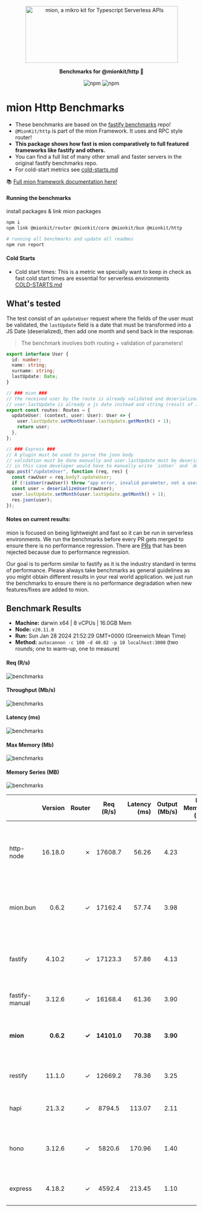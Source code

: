 <p align="center">
  <picture>
    <source media="(prefers-color-scheme: dark)" srcset="./assets/public/logo-dark.svg?raw=true">
    <source media="(prefers-color-scheme: light)" srcset="./assets/public/logo.svg?raw=true">
    <img alt='mion, a mikro kit for Typescript Serverless APIs' src='./assets/public/logo.svg?raw=true' width="403" height="150">
  </picture>
</p>

<p align="center">
  <strong>Benchmarks for  @mionkit/http 🚀</strong><br/>
</p>

<p align=center>
  <img src="https://img.shields.io/badge/code_style-prettier-ff69b4.svg?style=flat-square&maxAge=99999999" alt="npm"  style="max-width:100%;">
  <img src="https://img.shields.io/badge/license-MIT-97ca00.svg?style=flat-square&maxAge=99999999" alt="npm"  style="max-width:100%;">
</p>

# mion Http Benchmarks

- These benchmarks are based on the [fastify benchmarks](https://github.com/fastify/benchmarks) repo!
- `@MionKit/http` is part of the mion Framework. It uses and RPC style router!
- **This package shows how fast is mion comparatively to full featured frameworks like fastify and others.**
- You can find a full list of many other small and faster servers in the original fastify benchmarks repo.
- For cold-start metrics see [cold-starts.md](./COLD-STARTS.md)

📚 [Full mion framework documentation here!](https://github.com/MionKit/mion)

#### Running the benchmarks

install packages & link mion packages

```sh
npm i
npm link @mionkit/router @mionkit/core @mionkit/bun @mionkit/http
```

```sh
# running all benchmarks and update all readmes
npm run report
```

#### Cold Starts

- Cold start times: This is a metric we specially want to keep in check as fast cold start times are essential for serverless environments  
  [COLD-STARTS.md](COLD-STARTS.md)

## What's tested

The test consist of an `updateUser` request where the fields of the user must be validated, the `lastUpdate` field is a date that must be transformed into a JS Date (deserialized), then add one month and send back in the response.

> The benchmark involves both routing + validation of parameters!

```ts
export interface User {
  id: number;
  name: string;
  surname: string;
  lastUpdate: Date;
}

// ### mion ###
// the received user by the route is already validated and deserialized
// user.lastUpdate is already a js date instead and string (result of JSON.parse)
export const routes: Routes = {
  updateUser: (context, user: User): User => {
    user.lastUpdate.setMonth(user.lastUpdate.getMonth() + 1);
    return user;
  },
};

// ### Express ###
// A plugin must be used to parse the json body
// validation must be done manually and user.lastUpdate must be deserialized manually into a date
// in this case developer would have to manually write `isUser` and `deserializeUser` functions. (check src code fo those functions)
app.post("/updateUser", function (req, res) {
  const rawUser = req.body?.updateUser;
  if (!isUser(rawUser)) throw "app error, invalid parameter, not a user";
  const user = deserializeUser(rawUser);
  user.lastUpdate.setMonth(user.lastUpdate.getMonth() + 1);
  res.json(user);
});
```

#### Notes on current results:

mion is focused on being lightweight and fast so it can be run in serverless environments. We run the benchmarks before every PR gets merged to ensure there is no performance regression. There are [PRs](https://github.com/MionKit/mion/pull/48) that has been rejected because due to performance regression.

Our goal is to perform similar to fastify as it is the industry standard in terms of performance. Please always take benchmarks as general guidelines as you might obtain different results in your real world application. we just run the benchmarks to ensure there is no performance degradation when new features/fixes are added to mion.

## Benchmark Results

* __Machine:__ darwin x64 | 8 vCPUs | 16.0GB Mem
* __Node:__ `v20.11.0`
* __Run:__ Sun Jan 28 2024 21:52:29 GMT+0000 (Greenwich Mean Time)
* __Method:__ `autocannon -c 100 -d 40.02 -p 10 localhost:3000` (two rounds; one to warm-up, one to measure)

#### Req (R/s) 

![benchmarks](assets/public/charts-servers/requests.png)



#### Throughput (Mb/s) 

![benchmarks](assets/public/charts-servers/throughput.png)



#### Latency (ms) 

![benchmarks](assets/public/charts-servers/latency.png)



#### Max Memory (Mb) 

![benchmarks](assets/public/charts-servers/maxMem.png)



#### Memory Series (MB) 

![benchmarks](assets/public/charts-servers/memSeries.png)



|                | Version   | Router | Req (R/s)   | Latency (ms) | Output (Mb/s) | Max Memory (Mb) | Max Cpu (%) | Validation | Description                                                                         |
| :--            | --:       | --:    | :-:         | --:          | --:           | --:             | --:         | :-:        | :--                                                                                 |
| http-node      | 16.18.0   | ✗      | 17608.7     | 56.26        | 4.23          | 78              | 120         | ✗          | bare node http server, should be the theoretical upper limit in node.js performance |
| mion.bun       | 0.6.2     | ✓      | 17162.4     | 57.74        | 3.98          | 123             | 108         | ✓          | mion using bun, automatic validation and serialization                              |
| fastify        | 4.10.2    | ✓      | 17123.3     | 57.86        | 4.13          | 86              | 119         | -          | Validation using schemas and ajv. schemas are generated manually                    |
| fastify-manual | 3.12.6    | ✓      | 16168.4     | 61.36        | 3.90          | 86              | 122         | -          | manually validated parameters                                                       |
| **mion**       | **0.6.2** | **✓**  | **14101.0** | **70.38**    | **3.90**      | **148**         | **142**     | **✓**      | **Automatic validation and serialization out of the box**                           |
| restify        | 11.1.0    | ✓      | 12669.2     | 78.36        | 3.25          | 131             | 123         | ✗          | manual validation or third party tools                                              |
| hapi           | 21.3.2    | ✓      | 8794.5      | 113.07       | 2.11          | 104             | 130         | ✗          | validation using joi or third party tools                                           |
| hono           | 3.12.6    | ✓      | 5820.6      | 170.96       | 1.40          | 125             | 135         | ✗          | hono node server, manual validation or third party tools                            |
| express        | 4.18.2    | ✓      | 4592.4      | 213.45       | 1.10          | 121             | 128         | ✗          | manual validation or third party tools                                              |
